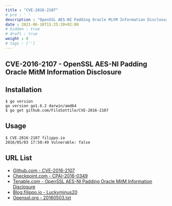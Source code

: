 ```yaml
---
title : "CVE-2016-2107"
# pre : ' '
description : "OpenSSL AES-NI Padding Oracle MitM Information Disclosure."
date : 2021-06-10T15:25:20+02:00
# hidden : true
# draft : true
weight : 0
# tags : ['']
---
```


## CVE-2016-2107 - OpenSSL AES-NI Padding Oracle MitM Information Disclosure

## Installation

```plain
$ go version
go version go1.6.2 darwin/amd64
$ go get github.com/FiloSottile/CVE-2016-2107
```

## Usage

```plain
$ CVE-2016-2107 filippo.io
2016/05/03 17:50:49 Vulnerable: false
```

## URL List

* [Github.com - CVE-2016-2107](https://github.com/FiloSottile/CVE-2016-2107)
* [Checkpoint.com - CPAI-2016-0349](https://www.checkpoint.com/defense/advisories/public/2016/cpai-2016-0349.html)
* [Tenable.com - OpenSSL AES-NI Padding Oracle MitM Information Disclosure](https://www.tenable.com/plugins/nessus/91572)
* [Blog.filippo.io - Luckyminus20](https://blog.filippo.io/luckyminus20/)
* [Openssl.org - 20160503.txt](https://www.openssl.org/news/secadv/20160503.txt)
